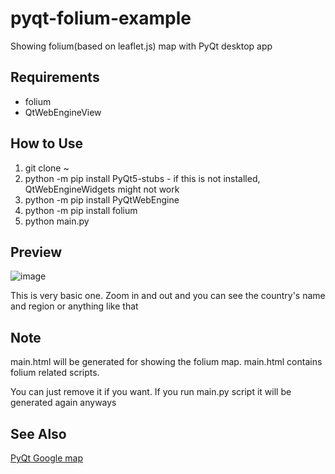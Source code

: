 # pyqt-folium-example
Showing folium(based on leaflet.js) map with PyQt desktop app

## Requirements
* folium
* QtWebEngineView

## How to Use
1. git clone ~
2. python -m pip install PyQt5-stubs - if this is not installed, QtWebEngineWidgets might not work
3. python -m pip install PyQtWebEngine
4. python -m pip install folium
5. python main.py

## Preview

![image](https://user-images.githubusercontent.com/55078043/211722806-ba4c2d1a-5e5b-4f0b-87ba-531a7d3252c7.png)

This is very basic one. Zoom in and out and you can see the country's name and region or anything like that

## Note

main.html will be generated for showing the folium map. main.html contains folium related scripts.

You can just remove it if you want. If you run main.py script it will be generated again anyways

## See Also
<a href="https://github.com/yjg30737/pyqt-googlemap-example">PyQt Google map</a>
